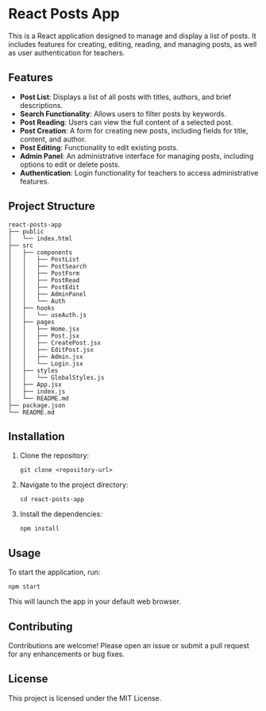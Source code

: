 # React Posts App

This is a React application designed to manage and display a list of posts. It includes features for creating, editing, reading, and managing posts, as well as user authentication for teachers.

## Features

- **Post List**: Displays a list of all posts with titles, authors, and brief descriptions.
- **Search Functionality**: Allows users to filter posts by keywords.
- **Post Reading**: Users can view the full content of a selected post.
- **Post Creation**: A form for creating new posts, including fields for title, content, and author.
- **Post Editing**: Functionality to edit existing posts.
- **Admin Panel**: An administrative interface for managing posts, including options to edit or delete posts.
- **Authentication**: Login functionality for teachers to access administrative features.

## Project Structure

```
react-posts-app
├── public
│   └── index.html
├── src
│   ├── components
│   │   ├── PostList
│   │   ├── PostSearch
│   │   ├── PostForm
│   │   ├── PostRead
│   │   ├── PostEdit
│   │   ├── AdminPanel
│   │   └── Auth
│   ├── hooks
│   │   └── useAuth.js
│   ├── pages
│   │   ├── Home.jsx
│   │   ├── Post.jsx
│   │   ├── CreatePost.jsx
│   │   ├── EditPost.jsx
│   │   ├── Admin.jsx
│   │   └── Login.jsx
│   ├── styles
│   │   └── GlobalStyles.js
│   ├── App.jsx
│   ├── index.js
│   └── README.md
├── package.json
└── README.md
```

## Installation

1. Clone the repository:
   ```
   git clone <repository-url>
   ```
2. Navigate to the project directory:
   ```
   cd react-posts-app
   ```
3. Install the dependencies:
   ```
   npm install
   ```

## Usage

To start the application, run:
```
npm start
```
This will launch the app in your default web browser.

## Contributing

Contributions are welcome! Please open an issue or submit a pull request for any enhancements or bug fixes.

## License

This project is licensed under the MIT License.